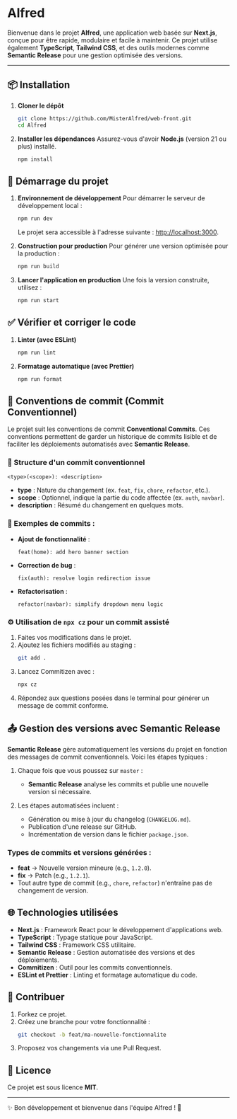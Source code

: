 # Alfred

Bienvenue dans le projet **Alfred**, une application web basée sur **Next.js**, conçue pour être rapide, modulaire et facile à maintenir. Ce projet utilise également **TypeScript**, **Tailwind CSS**, et des outils modernes comme **Semantic Release** pour une gestion optimisée des versions.

---

## 📦 Installation

1. **Cloner le dépôt**
   ```bash
   git clone https://github.com/MisterAlfred/web-front.git
   cd Alfred
   ```

2. **Installer les dépendances**
   Assurez-vous d'avoir **Node.js** (version 21 ou plus) installé.
   ```bash
   npm install
   ```

## 🚀 Démarrage du projet

1. **Environnement de développement**
   Pour démarrer le serveur de développement local :
   ```bash
   npm run dev
   ```
   Le projet sera accessible à l'adresse suivante : [http://localhost:3000](http://localhost:3000).

2. **Construction pour production**
   Pour générer une version optimisée pour la production :
   ```bash
   npm run build
   ```

3. **Lancer l'application en production**
   Une fois la version construite, utilisez :
   ```bash
   npm run start
   ```

## ✅ Vérifier et corriger le code

1. **Linter (avec ESLint)**
   ```bash
   npm run lint
   ```

2. **Formatage automatique (avec Prettier)**
   ```bash
   npm run format
   ```

## 📝 Conventions de commit (Commit Conventionnel)

Le projet suit les conventions de commit **Conventional Commits**. Ces conventions permettent de garder un historique de commits lisible et de faciliter les déploiements automatisés avec **Semantic Release**.

### 📜 Structure d'un commit conventionnel

```text
<type>(<scope>): <description>
```
- **type** : Nature du changement (ex. `feat`, `fix`, `chore`, `refactor`, etc.).
- **scope** : Optionnel, indique la partie du code affectée (ex. `auth`, `navbar`).
- **description** : Résumé du changement en quelques mots.

### 🚀 Exemples de commits :

- **Ajout de fonctionnalité** :
  ```text
  feat(home): add hero banner section
  ```

- **Correction de bug** :
  ```text
  fix(auth): resolve login redirection issue
  ```

- **Refactorisation** :
  ```text
  refactor(navbar): simplify dropdown menu logic
  ```

### ⚙️ Utilisation de `npx cz` pour un commit assisté

1. Faites vos modifications dans le projet.
2. Ajoutez les fichiers modifiés au staging :
   ```bash
   git add .
   ```
3. Lancez Commitizen avec :
   ```bash
   npx cz
   ```
4. Répondez aux questions posées dans le terminal pour générer un message de commit conforme.

## 📤 Gestion des versions avec Semantic Release

**Semantic Release** gère automatiquement les versions du projet en fonction des messages de commit conventionnels. Voici les étapes typiques :

1. Chaque fois que vous poussez sur `master` :
   - **Semantic Release** analyse les commits et publie une nouvelle version si nécessaire.

2. Les étapes automatisées incluent :
   - Génération ou mise à jour du changelog (`CHANGELOG.md`).
   - Publication d'une release sur GitHub.
   - Incrémentation de version dans le fichier `package.json`.

### Types de commits et versions générées :

- **feat** → Nouvelle version mineure (e.g., `1.2.0`).
- **fix** → Patch (e.g., `1.2.1`).
- Tout autre type de commit (e.g., `chore`, `refactor`) n'entraîne pas de changement de version.

## 🌐 Technologies utilisées

- **Next.js** : Framework React pour le développement d'applications web.
- **TypeScript** : Typage statique pour JavaScript.
- **Tailwind CSS** : Framework CSS utilitaire.
- **Semantic Release** : Gestion automatisée des versions et des déploiements.
- **Commitizen** : Outil pour les commits conventionnels.
- **ESLint et Prettier** : Linting et formatage automatique du code.

## 🤝 Contribuer

1. Forkez ce projet.
2. Créez une branche pour votre fonctionnalité :
   ```bash
   git checkout -b feat/ma-nouvelle-fonctionnalite
   ```
3. Proposez vos changements via une Pull Request.

## 📄 Licence

Ce projet est sous licence **MIT**.

---

✨ Bon développement et bienvenue dans l'équipe Alfred ! 🎉
